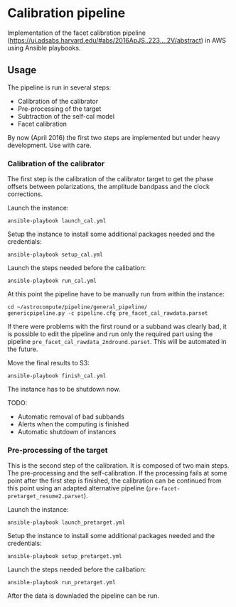 Calibration pipeline
====================

Implementation of the facet calibration pipeline (https://ui.adsabs.harvard.edu/#abs/2016ApJS..223....2V/abstract) in AWS using Ansible playbooks.


Usage
-----

The pipeline is run in several steps:
* Calibration of the calibrator
* Pre-processing of the target
* Subtraction of the self-cal model
* Facet calibration

By now (April 2016) the first two steps are implemented but under heavy development. Use with care.

### Calibration of the calibrator

The first step is the calibration of the calibrator target to get the phase offsets between polarizations, the amplitude bandpass and the clock corrections.

Launch the instance:
```
ansible-playbook launch_cal.yml
```

Setup the instance to install some additional packages needed and the credentials:
```
ansible-playbook setup_cal.yml
```

Launch the steps needed before the calibation:
```
ansible-playbook run_cal.yml
```

At this point the pipeline have to be manually run from within the instance:
```
cd ~/astrocompute/pipeline/general_pipeline/
genericpipeline.py -c pipeline.cfg pre_facet_cal_rawdata.parset
```
If there were problems with the first round or a subband was clearly bad, it is possible to edit the pipeline and run only the required part using the pipeline ```pre_facet_cal_rawdata_2ndround.parset```. This will be automated in the future.


Move the final results to S3:
```
ansible-playbook finish_cal.yml
```

The instance has to be shutdown now.

TODO:
* Automatic removal of bad subbands
* Alerts when the computing is finished
* Automatic shutdown of instances

### Pre-processing of the target

This is the second step of the calibration. It is composed of two main steps. The pre-processing and the self-calibration. If the processing fails at some point after the first step is finished, the calibration can be continued from this point using an adapted alternative pipeline (```pre-facet-pretarget_resume2.parset```).

Launch the instance:
```
ansible-playbook launch_pretarget.yml
```

Setup the instance to install some additional packages needed and the credentials:
```
ansible-playbook setup_pretarget.yml
```

Launch the steps needed before the calibation:
```
ansible-playbook run_pretarget.yml
```

After the data is downladed the pipeline can be run.